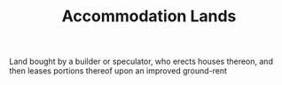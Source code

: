 ---
title: Accommodation Lands
letter: A
permalink: "/definitions/accommodation-lands.html"
body: Land bought by a builder or speculator, who erects houses thereon, and then
  leases portions thereof upon an improved ground-rent
published_at: '2018-07-07'
source: Black's Law Dictionary
layout: post
---